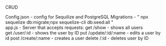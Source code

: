 CRUD 


Config.json - config for Sequilize and PostgreSQL
Migrations - " npx sequelize db:migrate;npx sequelize-cli db:seed:all "   
app.js - Server that accepts requests: 
get /show - shows all users                             
get /user/:id - shows the user by ID
put /update/:id/:name - edits a user by id
post /create/:name - creates a user 
delete /:id - deletes user by ID
